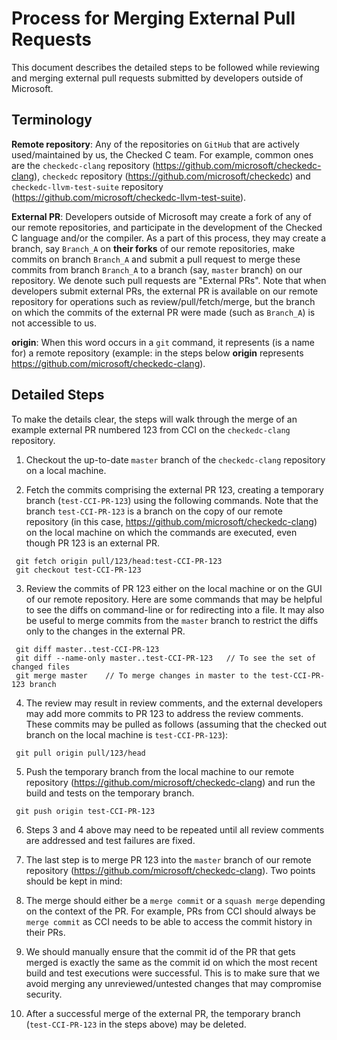 # Process for Merging External Pull Requests

This document describes the detailed steps to be followed while reviewing and merging external pull requests submitted by developers outside of Microsoft. 

## Terminology

**Remote repository**: Any of the repositories on `GitHub` that are actively used/maintained by us, the Checked C team. For example, common ones are the `checkedc-clang` repository (https://github.com/microsoft/checkedc-clang), `checkedc` repository (https://github.com/microsoft/checkedc) and `checkedc-llvm-test-suite` repository (https://github.com/microsoft/checkedc-llvm-test-suite).

**External PR**: Developers outside of Microsoft may create a fork of any of our remote repositories, and participate in the development of the Checked C language and/or the compiler. As a part of this process, they may create a branch, say `Branch_A` on **their forks** of our remote repositories, make commits on branch `Branch_A` and submit a pull request to merge these commits from branch `Branch_A` to a branch (say, `master` branch) on our repository.  We denote such pull requests are "External PRs". Note that when developers submit external PRs, the external PR is available on our remote repository for operations such as review/pull/fetch/merge, but the branch on which the commits of the external PR were made (such as `Branch_A`) is not accessible to us.

**origin**: When this word occurs in a `git` command, it represents (is a name for) a remote repository (example: in the steps below **origin** represents https://github.com/microsoft/checkedc-clang).

## Detailed Steps

To make the details clear, the steps will walk through the merge of an example external PR numbered 123 from CCI on the `checkedc-clang` repository. 

1. Checkout the up-to-date `master` branch of the `checkedc-clang` repository on a local machine.

2. Fetch the commits comprising the external PR 123, creating a temporary branch (`test-CCI-PR-123`) using the following commands. Note that the branch `test-CCI-PR-123` is a branch on the copy of our remote repository (in this case, https://github.com/microsoft/checkedc-clang) on the local machine on which the commands are executed, even though PR 123 is an external PR.

  ```
   git fetch origin pull/123/head:test-CCI-PR-123
   git checkout test-CCI-PR-123
  ```

3. Review the commits of PR 123 either on the local machine or on the GUI of our remote repository. Here are some commands that may be helpful to see the diffs on command-line or for redirecting into a file. It may also be useful to merge commits from the `master` branch to restrict the diffs only to the changes in the external PR.

  ```
   git diff master..test-CCI-PR-123
   git diff --name-only master..test-CCI-PR-123   // To see the set of changed files
   git merge master    // To merge changes in master to the test-CCI-PR-123 branch
  ```

4.  The review may result in review comments, and the external developers may add more commits to PR 123 to address the review comments. These commits may be pulled as follows (assuming that the checked out branch on the local machine is `test-CCI-PR-123`):

  ```
   git pull origin pull/123/head
  ```

5. Push the temporary branch from the local machine to our remote repository (https://github.com/microsoft/checkedc-clang) and run the build and tests on the temporary branch.

  ```
   git push origin test-CCI-PR-123
  ```

6. Steps 3 and 4 above may need to be repeated until all review comments are addressed and test failures are fixed.

7. The last step is to merge PR 123 into the `master` branch of our remote repository (https://github.com/microsoft/checkedc-clang). Two points should be kept in mind:

  1. The merge should either be a `merge commit` or a `squash merge` depending on the context of the PR. For example, PRs from CCI should always be `merge commit` as CCI needs to be able to access the commit history in their PRs.
  2. We should manually ensure that the commit id of the PR that gets merged is exactly the same as the commit id on which the most recent build and test executions were successful. This is to make sure that we avoid merging any unreviewed/untested changes that may compromise security.

8. After a successful merge of the external PR, the temporary branch (`test-CCI-PR-123` in the steps above) may be deleted.
